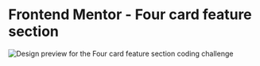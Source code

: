 # Frontend Mentor - Four card feature section

![Design preview for the Four card feature section coding challenge](./design.png)

